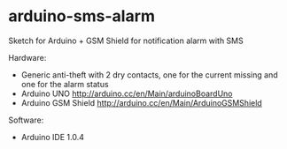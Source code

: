 arduino-sms-alarm
=================

Sketch for Arduino + GSM Shield for notification alarm with SMS

Hardware:
* Generic anti-theft with 2 dry contacts, one for the current missing and one for the alarm status
* Arduino UNO http://arduino.cc/en/Main/arduinoBoardUno
* Arduino GSM Shield http://arduino.cc/en/Main/ArduinoGSMShield

Software:
* Arduino IDE 1.0.4
